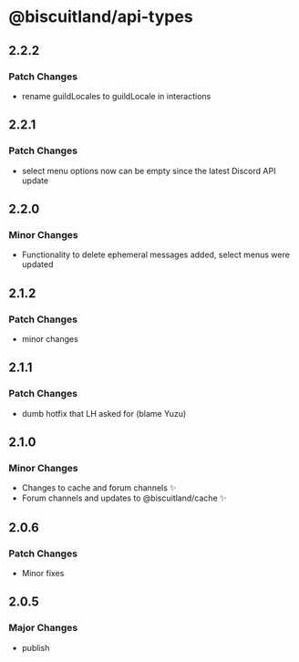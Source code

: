 # @biscuitland/api-types

## 2.2.2

### Patch Changes

- rename guildLocales to guildLocale in interactions

## 2.2.1

### Patch Changes

- select menu options now can be empty since the latest Discord API update

## 2.2.0

### Minor Changes

- Functionality to delete ephemeral messages added, select menus were updated

## 2.1.2

### Patch Changes

- minor changes

## 2.1.1

### Patch Changes

- dumb hotfix that LH asked for (blame Yuzu)

## 2.1.0

### Minor Changes

- Changes to cache and forum channels ✨
- Forum channels and updates to @biscuitland/cache ✨

## 2.0.6

### Patch Changes

- Minor fixes

## 2.0.5

### Major Changes

- publish
